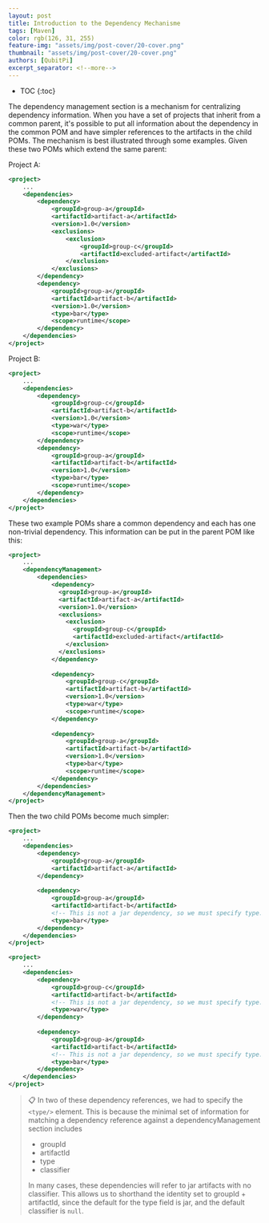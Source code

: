 ```yaml
---
layout: post
title: Introduction to the Dependency Mechanisme
tags: [Maven]
color: rgb(126, 31, 255)
feature-img: "assets/img/post-cover/20-cover.png"
thumbnail: "assets/img/post-cover/20-cover.png"
authors: [QubitPi]
excerpt_separator: <!--more-->
---
```


<!--more-->

* TOC
{:toc}

The dependency management section is a mechanism for centralizing dependency information. When you have a set of
projects that inherit from a common parent, it's possible to put all information about the dependency in the common POM
and have simpler references to the artifacts in the child POMs. The mechanism is best illustrated through some examples. 
Given these two POMs which extend the same parent:

Project A:

```xml
<project>
    ...
    <dependencies>
        <dependency>
            <groupId>group-a</groupId>
            <artifactId>artifact-a</artifactId>
            <version>1.0</version>
            <exclusions>
                <exclusion>
                    <groupId>group-c</groupId>
                    <artifactId>excluded-artifact</artifactId>
                </exclusion>
            </exclusions>
        </dependency>
        <dependency>
            <groupId>group-a</groupId>
            <artifactId>artifact-b</artifactId>
            <version>1.0</version>
            <type>bar</type>
            <scope>runtime</scope>
        </dependency>
    </dependencies>
</project>
```

Project B:

```xml
<project>
    ...
    <dependencies>
        <dependency>
            <groupId>group-c</groupId>
            <artifactId>artifact-b</artifactId>
            <version>1.0</version>
            <type>war</type>
            <scope>runtime</scope>
        </dependency>
        <dependency>
            <groupId>group-a</groupId>
            <artifactId>artifact-b</artifactId>
            <version>1.0</version>
            <type>bar</type>
            <scope>runtime</scope>
        </dependency>
    </dependencies>
</project>
```

These two example POMs share a common dependency and each has one non-trivial dependency. This information can be put in 
the parent POM like this:

```xml
<project>
    ...
    <dependencyManagement>
        <dependencies>
            <dependency>
              <groupId>group-a</groupId>
              <artifactId>artifact-a</artifactId>
              <version>1.0</version>
              <exclusions>
                <exclusion>
                  <groupId>group-c</groupId>
                  <artifactId>excluded-artifact</artifactId>
                </exclusion>
              </exclusions>
            </dependency>
     
            <dependency>
                <groupId>group-c</groupId>
                <artifactId>artifact-b</artifactId>
                <version>1.0</version>
                <type>war</type>
                <scope>runtime</scope>
            </dependency>
       
            <dependency>
                <groupId>group-a</groupId>
                <artifactId>artifact-b</artifactId>
                <version>1.0</version>
                <type>bar</type>
                <scope>runtime</scope>
            </dependency>
        </dependencies>
    </dependencyManagement>
</project>
```

Then the two child POMs become much simpler:

```xml
<project>
    ...
    <dependencies>
        <dependency>
            <groupId>group-a</groupId>
            <artifactId>artifact-a</artifactId>
        </dependency>
     
        <dependency>
            <groupId>group-a</groupId>
            <artifactId>artifact-b</artifactId>
            <!-- This is not a jar dependency, so we must specify type. -->
            <type>bar</type>
        </dependency>
    </dependencies>
</project>
```

```xml
<project>
    ...
    <dependencies>
        <dependency>
            <groupId>group-c</groupId>
            <artifactId>artifact-b</artifactId>
            <!-- This is not a jar dependency, so we must specify type. -->
            <type>war</type>
        </dependency>
   
        <dependency>
            <groupId>group-a</groupId>
            <artifactId>artifact-b</artifactId>
            <!-- This is not a jar dependency, so we must specify type. -->
            <type>bar</type>
        </dependency>
    </dependencies>
</project>
```

> 📋 In two of these dependency references, we had to specify the `<type/>` element. This is because the minimal set of 
> information for matching a dependency reference against a dependencyManagement section includes
>
> * groupId
> * artifactId
> * type
> * classifier
>
> In many cases, these dependencies will refer to jar artifacts with no classifier. This allows us to shorthand the 
> identity set to groupId + artifactId, since the default for the type field is jar, and the default classifier is
> `null`.
> 
